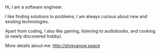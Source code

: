 Hi, I am a software engineer.

I like finding solutions to problems; I am always curious about new and existing technologies.

Apart from coding, I also like gaming, listening to audiobooks, and cooking (a newly discovered hobby).

More details about me: http://shreyanow.space
